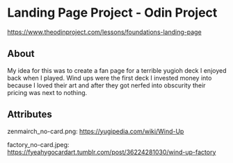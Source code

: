 # Landing Page Project - Odin Project
https://www.theodinproject.com/lessons/foundations-landing-page

## About
My idea for this was to create a fan page for a terrible yugioh deck I enjoyed back when I played. Wind ups were the first deck I invested money into because I loved their art and after they got nerfed into obscurity their pricing was next to nothing.

## Attributes
zenmairch_no-card.png: https://yugipedia.com/wiki/Wind-Up

factory_no-card.jpeg: https://fyeahygocardart.tumblr.com/post/36224281030/wind-up-factory

